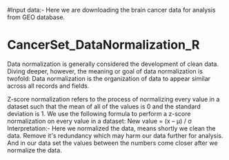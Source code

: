 #Input data:-
      Here we are downloading the brain cancer data for analysis from GEO database.


# CancerSet_DataNormalization_R
Data normalization is generally considered the development of clean data. Diving deeper, however, the meaning or goal of data normalization is twofold: Data normalization is the organization of data to appear similar across all records and fields.

Z-score normalization refers to the process of normalizing every value in a dataset such that the mean of all of the values is 0 and the standard deviation is 1. We use the following formula to perform a z-score normalization on every value in a dataset: New value = (x – μ) / σ
Interpretation:-
      Here we normalized the data, means shortly we clean the data. Remove it's redundancy which may harm our data further for analysis. And in our data set the values between the numbers come closer after we normalize the data.
